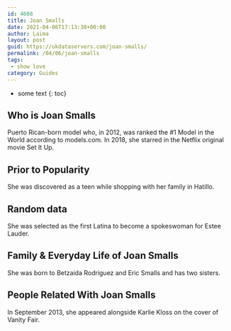 ```yaml
---
id: 4608
title: Joan Smalls
date: 2021-04-06T17:13:38+00:00
author: Laima
layout: post
guid: https://ukdataservers.com/joan-smalls/
permalink: /04/06/joan-smalls
tags:
 - show love
category: Guides
---
```


* some text
{: toc}


## Who is Joan Smalls
                  
                  
                  
Puerto Rican-born model who, in 2012, was ranked the #1 Model in the World according to models.com. In 2018, she starred in the Netflix original movie Set It Up.
                  
              
            
              
            
                
                
                
## Prior to Popularity
                  
                  
                  
She was discovered as a teen while shopping with her family in Hatillo.
                  
              
            
              
            
                
                
                
## Random data
                  
                  
                  
She was selected as the first Latina to become a spokeswoman for Estee Lauder.
                  
              
            
              
            
                
                
                
## Family & Everyday Life of Joan Smalls
                  
                  
                  
She was born to Betzaida Rodriguez and Eric Smalls and has two sisters.
                  
              
            
              
            
                
                
                
## People Related With Joan Smalls
                  
                  
                  
In September 2013, she appeared alongside Karlie Kloss on the cover of Vanity Fair.
                  
              
            
              
            
                
              
            
              
              
            
            
              
            
          
          
          